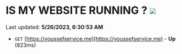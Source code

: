 # IS MY WEBSITE RUNNING ? [![](https://img.shields.io/static/v1?label=Sponsor&message=%E2%9D%A4&logo=GitHub&color=%23fe8e86)](https://github.com/sponsors/<username>)

Last updated: **5/26/2023, 6:30:53 AM**

- `GET` [https://youssefservice.me](https://youssefservice.me) - **Up** (823ms)
